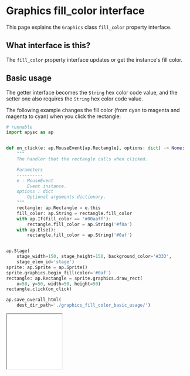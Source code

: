 # Graphics fill_color interface

This page explains the `Graphics` class `fill_color` property interface.

## What interface is this?

The `fill_color` property interface updates or get the instance's fill color.

## Basic usage

The getter interface becomes the `String` hex color code value, and the setter one also requires the `String` hex color code value.

The following example changes the fill color (from cyan to magenta and magenta to cyan) when you click the rectangle:

```py
# runnable
import apysc as ap


def on_click(e: ap.MouseEvent[ap.Rectangle], options: dict) -> None:
    """
    The handler that the rectangle calls when clicked.

    Parameters
    ----------
    e : MouseEvent
        Event instance.
    options : dict
        Optional arguments dictionary.
    """
    rectangle: ap.Rectangle = e.this
    fill_color: ap.String = rectangle.fill_color
    with ap.If(fill_color == '#00aaff'):
        rectangle.fill_color = ap.String('#f0a')
    with ap.Else():
        rectangle.fill_color = ap.String('#0af')


ap.Stage(
    stage_width=150, stage_height=150, background_color='#333',
    stage_elem_id='stage')
sprite: ap.Sprite = ap.Sprite()
sprite.graphics.begin_fill(color='#0af')
rectangle: ap.Rectangle = sprite.graphics.draw_rect(
    x=50, y=50, width=50, height=50)
rectangle.click(on_click)

ap.save_overall_html(
    dest_dir_path='./graphics_fill_color_basic_usage/')
```

<iframe src="static/graphics_fill_color_basic_usage/index.html" width="150" height="150"></iframe>
